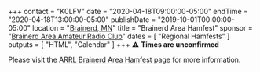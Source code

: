 +++
contact = "K0LFV"
date = "2020-04-18T09:00:00-05:00"
endTime = "2020-04-18T13:00:00-05:00"
publishDate = "2019-10-01T00:00:00-05:00"
location = "[Brainerd, MN](https://www.google.com/maps/place/1115+Wright+St,+Brainerd,+MN+56401/@46.337124,-94.1948537,17z/)"
title = "Brainerd Area Hamfest"
sponsor = "[Brainerd Area Amateur Radio Club](http://brainerdham.org/)"
dates = [ "Regional Hamfests" ]
outputs = [ "HTML", "Calendar" ]
+++
:warning: **Times are unconfirmed**

Please visit the
[ARRL Brainerd Area Hamfest page](http://www.arrl.org/hamfests/brainerd-area-hamfest-6)
for more information.


